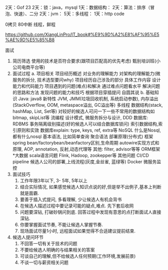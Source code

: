 2天：Gof 23
2天：锁：java，mysql
1天：数据结构：
2天：算法：排序（冒泡、快速）、二分
2天：jvm：
5天：多线程：
1天：http code

0拷贝
80中断
线程，鲜程

https://github.com/XiangLinPro/IT_book#%E9%9D%A2%E8%AF%95%E5%AE%9D%E5%85%B8

面试
1. 简历筛选 
	使用的技术是否符合要求(跟项目匹配高的优先考虑)
	甄别培训班(小公司电商平台等)
2. 面试过程
	a. 项目相关
		项目经历概述
			对业务的理解能力
			对架构的理解能力(微服务的拆分, 技术选型要问why)
		项目经历自己涉及的部分
			具体工作内容
			设计能力和代码能力
		项目遇到的问题(难点)和解决
			通过难点问题看水平
			解决问题的思路和方法
			发现问题的能力和技巧
		根据项目穿插提问
			自圆其说
	b. 基础知识
		Java:
			java8 新特性
			JVM, JMM(垃圾回收机制, 系统启动参数), 内存溢出(StackOverflow, OOM, metaspace溢出, GC溢出等)
			多线程
			数据结构(stack, hashMap, List, Set等)
				对较好的候选人可问一下一些不常用的数据结构如 bitmap, skipList等
			流编程
			设计模式, 微服务拆分与设计, DDD
		数据库:
			RDBMS
				事务隔离级别描述(好的候选人可以结合数据库锁问)
				索引数据结构,索引原则和实效
				数据库explain: type, keys, ref, extra等
			NoSQL
				什么是Nosql, 都有什么nosql
				基本语法, 比如简单查询
				聚合语法
				部署原理(分布式)
		框架
			spring
				bean/factorybean/beanfactory区别,生命周期
				autowire实现方式和原理, AOP, annotation, 反射,动态代理等
				其他: filter, advisor等等
			ORM框架
		*大数据
			scala语言问题
			Flink, Hadoop, zookepper等
		其他问题
			CI/CD pipeline
			候选人公司的部署,上线流程(灰度,金丝雀, 蓝绿等)
			Docker
			微服务监控
3. 面试技巧
	1. 工作年限3年以下, 3- 5年, 5年以上
	2. 结合实际情况, 如果感觉候选人知识点说的好,但是举不出例子,基本上判断就是面霸.
	3. 要善于插入式提问, 多看理解, 少让候选人有机会背书
	4. 在候选人描述过程中要记录可能的疑点,难点. 先下套后收网
	5. 问题要深钻, 打破砂锅问到底. 回答过程中发现有意思的点打断面试人直接深钻.
	6. 你要掌握面试节奏, 不能让候选人掌握节奏.
	7. 现场面试尽量1小时, 远程面试如果觉得不合适建议提前结束.
4. 候选人提问环节
	1. 不回答一切有关于技术的问题
	2. 不要给候选人明确的与结果相关的答案
	3. 可谈自己的理解,但不给候选人任何预期(工作环境,发展前景)
	4. 不谈一切与薪资相关问题
				
				
				
				
				
				
				
				
				